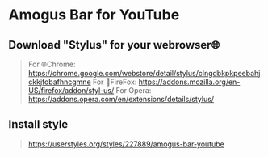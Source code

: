 # Amogus Bar for YouTube

## Download "Stylus" for your webrowser🌐
> For 🌐Chrome: https://chrome.google.com/webstore/detail/stylus/clngdbkpkpeebahjckkjfobafhncgmne
> For 🦊FireFox: https://addons.mozilla.org/en-US/firefox/addon/styl-us/
> For Opera: https://addons.opera.com/en/extensions/details/stylus/

## Install style
> https://userstyles.org/styles/227889/amogus-bar-youtube
